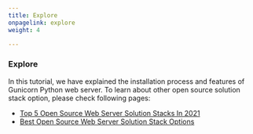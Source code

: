 ```yaml
---
title: Explore
onpagelink: explore
weight: 4

---
```


### **Explore**

In this tutorial, we have explained the installation process and features of Gunicorn Python web server. To learn about other open source solution stack option, please check following pages:

- [Top 5 Open Source Web Server Solution Stacks In 2021](https://blog.containerize.com/2021/01/08/top-5-open-source-web-server-solution-stacks-in-2021/)
- [Best Open Source Web Server Solution Stack Options](https://products.containerize.com/solution-stack/)
 
